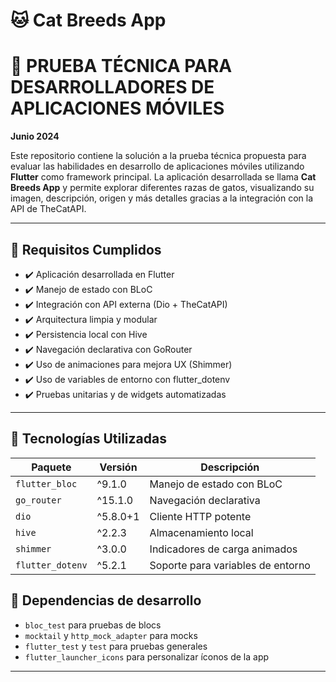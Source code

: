 # 🐱 Cat Breeds App

# 📱 PRUEBA TÉCNICA PARA DESARROLLADORES DE APLICACIONES MÓVILES  
**Junio 2024**

Este repositorio contiene la solución a la prueba técnica propuesta para evaluar las habilidades en desarrollo de aplicaciones móviles utilizando **Flutter** como framework principal. La aplicación desarrollada se llama **Cat Breeds App** y permite explorar diferentes razas de gatos, visualizando su imagen, descripción, origen y más detalles gracias a la integración con la API de TheCatAPI.

---

## 🧾 Requisitos Cumplidos

- ✔️ Aplicación desarrollada en Flutter
- ✔️ Manejo de estado con BLoC
- ✔️ Integración con API externa (Dio + TheCatAPI)
- ✔️ Arquitectura limpia y modular
- ✔️ Persistencia local con Hive
- ✔️ Navegación declarativa con GoRouter
- ✔️ Uso de animaciones para mejora UX (Shimmer)
- ✔️ Uso de variables de entorno con flutter_dotenv
- ✔️ Pruebas unitarias y de widgets automatizadas

---

## 🚀 Tecnologías Utilizadas

| Paquete           | Versión   | Descripción |
|-------------------|-----------|-------------|
| `flutter_bloc`     | ^9.1.0    | Manejo de estado con BLoC |
| `go_router`        | ^15.1.0   | Navegación declarativa |
| `dio`              | ^5.8.0+1  | Cliente HTTP potente |
| `hive`             | ^2.2.3    | Almacenamiento local |
| `shimmer`          | ^3.0.0    | Indicadores de carga animados |
| `flutter_dotenv`   | ^5.2.1    | Soporte para variables de entorno |

## 🧪 Dependencias de desarrollo

- `bloc_test` para pruebas de blocs
- `mocktail` y `http_mock_adapter` para mocks
- `flutter_test` y `test` para pruebas generales
- `flutter_launcher_icons` para personalizar íconos de la app

---


